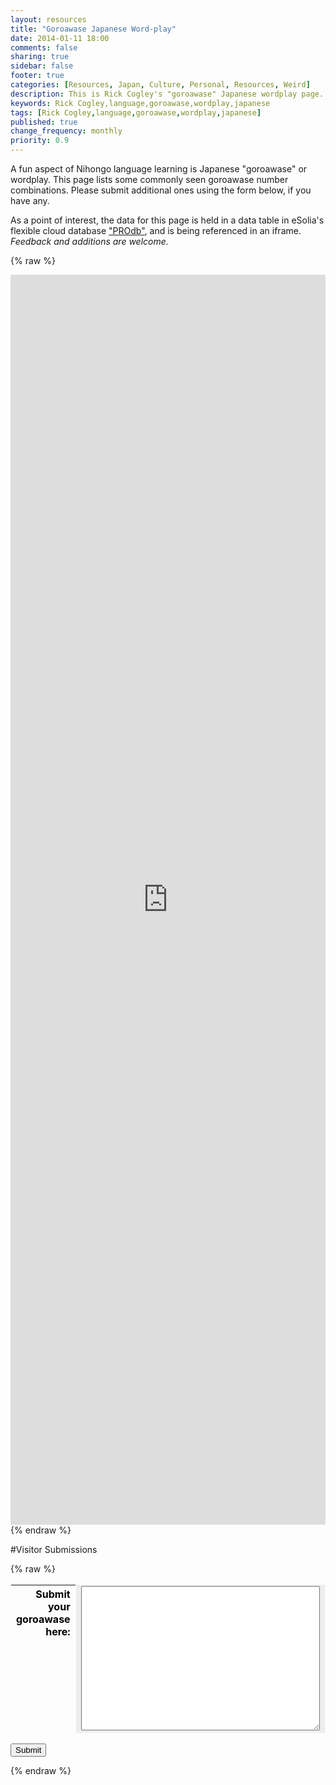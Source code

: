 ```yaml
---
layout: resources
title: "Goroawase Japanese Word-play"
date: 2014-01-11 18:00
comments: false
sharing: true
sidebar: false
footer: true
categories: [Resources, Japan, Culture, Personal, Resources, Weird]
description: This is Rick Cogley's "goroawase" Japanese wordplay page.
keywords: Rick Cogley,language,goroawase,wordplay,japanese
tags: [Rick Cogley,language,goroawase,wordplay,japanese]
published: true
change_frequency: monthly
priority: 0.9
---
```

A fun aspect of Nihongo language learning is Japanese "goroawase" or wordplay. This page lists some commonly seen goroawase number combinations. Please submit additional ones using the form below, if you have any. 

As a point of interest, the data for this page is held in a data table in eSolia's flexible cloud database ["PROdb"](http://www.esolia.com/prodb), and is being referenced in an iframe. _Feedback and additions are welcome._ 

{% raw %} 
<iframe width='100%' height='2000' frameborder='0' allowtransparency='true' scrolling='yes' src='https://pro.dbflex.net/secure/embedded/db/15331/view.aspx?id=1279723'></iframe>
{% endraw %}

#Visitor Submissions

{% raw %}
<form name="frm" method="post" action="https://pro.dbflex.net/secure/gateway.aspx?action=WebToRecord&amp;app=15331&amp;table=200059"><!--
Specify the complete URL to which users should be directed after they submit their information. 
This could be a "thank you" page or your company's home page. 
--><input type="hidden" name="retURL" value="http://rick.cogley.info/resources/rick-cogley-goroawase-japanese-wordplay/"><table class="fs-gridtable" border="0" cellspacing="1" cellpadding="4" width="100%" style="border-collapse:separate">
    <tr>
      <th align="right" valign="top" width="13%">
        <font color="#000000">Submit your goroawase here:</font>
      </th>
      <td valign="top" colspan="7" width="87%" bgcolor="#EEEEEE"><textarea name="f_4484965" rows="15" cols="40" style="width:100%"></textarea></td>
    </tr>
  </table><input type="submit"></form>
{% endraw %}